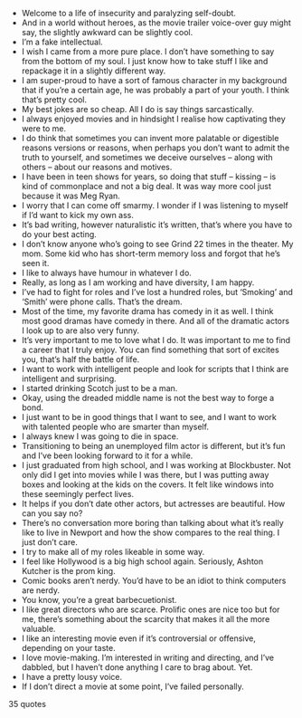  - Welcome to a life of insecurity and paralyzing self-doubt.
 - And in a world without heroes, as the movie trailer voice-over guy might say, the slightly awkward can be slightly cool.
 - I’m a fake intellectual.
 - I wish I came from a more pure place. I don’t have something to say from the bottom of my soul. I just know how to take stuff I like and repackage it in a slightly different way.
 - I am super-proud to have a sort of famous character in my background that if you’re a certain age, he was probably a part of your youth. I think that’s pretty cool.
 - My best jokes are so cheap. All I do is say things sarcastically.
 - I always enjoyed movies and in hindsight I realise how captivating they were to me.
 - I do think that sometimes you can invent more palatable or digestible reasons versions or reasons, when perhaps you don’t want to admit the truth to yourself, and sometimes we deceive ourselves – along with others – about our reasons and motives.
 - I have been in teen shows for years, so doing that stuff – kissing – is kind of commonplace and not a big deal. It was way more cool just because it was Meg Ryan.
 - I worry that I can come off smarmy. I wonder if I was listening to myself if I’d want to kick my own ass.
 - It’s bad writing, however naturalistic it’s written, that’s where you have to do your best acting.
 - I don’t know anyone who’s going to see Grind 22 times in the theater. My mom. Some kid who has short-term memory loss and forgot that he’s seen it.
 - I like to always have humour in whatever I do.
 - Really, as long as I am working and have diversity, I am happy.
 - I’ve had to fight for roles and I’ve lost a hundred roles, but ‘Smoking’ and ‘Smith’ were phone calls. That’s the dream.
 - Most of the time, my favorite drama has comedy in it as well. I think most good dramas have comedy in there. And all of the dramatic actors I look up to are also very funny.
 - It’s very important to me to love what I do. It was important to me to find a career that I truly enjoy. You can find something that sort of excites you, that’s half the battle of life.
 - I want to work with intelligent people and look for scripts that I think are intelligent and surprising.
 - I started drinking Scotch just to be a man.
 - Okay, using the dreaded middle name is not the best way to forge a bond.
 - I just want to be in good things that I want to see, and I want to work with talented people who are smarter than myself.
 - I always knew I was going to die in space.
 - Transitioning to being an unemployed film actor is different, but it’s fun and I’ve been looking forward to it for a while.
 - I just graduated from high school, and I was working at Blockbuster. Not only did I get into movies while I was there, but I was putting away boxes and looking at the kids on the covers. It felt like windows into these seemingly perfect lives.
 - It helps if you don’t date other actors, but actresses are beautiful. How can you say no?
 - There’s no conversation more boring than talking about what it’s really like to live in Newport and how the show compares to the real thing. I just don’t care.
 - I try to make all of my roles likeable in some way.
 - I feel like Hollywood is a big high school again. Seriously, Ashton Kutcher is the prom king.
 - Comic books aren’t nerdy. You’d have to be an idiot to think computers are nerdy.
 - You know, you’re a great barbecuetionist.
 - I like great directors who are scarce. Prolific ones are nice too but for me, there’s something about the scarcity that makes it all the more valuable.
 - I like an interesting movie even if it’s controversial or offensive, depending on your taste.
 - I love movie-making. I’m interested in writing and directing, and I’ve dabbled, but I haven’t done anything I care to brag about. Yet.
 - I have a pretty lousy voice.
 - If I don’t direct a movie at some point, I’ve failed personally.

35 quotes